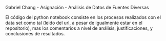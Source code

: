 Gabriel Chang - Asignación - Análisis de Datos de Fuentes Diversas

El código del python notebook consiste en los procesos realizados con el data set como tal (leido del url, a pesar de igualmente estar en el repositorio), mas los comentarios a nivel de análisis, justificaciones, y conclusiones de resultados.
